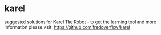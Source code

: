 # karel
suggested solutions for Karel The Robot - 
to get the learning tool and more information please visit:
https://github.com/fredoverflow/karel
